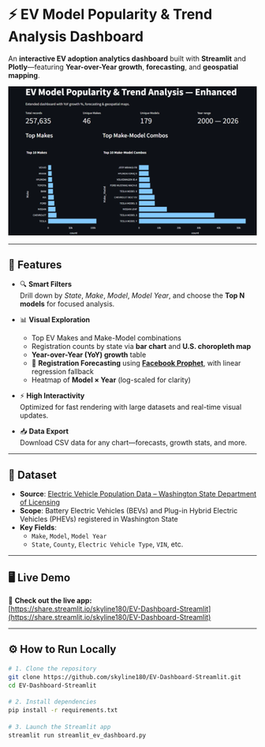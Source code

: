 # ⚡ EV Model Popularity & Trend Analysis Dashboard

An **interactive EV adoption analytics dashboard** built with **Streamlit** and **Plotly**—featuring **Year-over-Year growth**, **forecasting**, and **geospatial mapping**.

<p align="center">
  <img src="image/dashboard_overview.png" width="700" alt="Dashboard Overview">
</p>

---

## 🚀 Features

- 🔍 **Smart Filters**  
  Drill down by _State_, _Make_, _Model_, _Model Year_, and choose the **Top N models** for focused analysis.

- 📊 **Visual Exploration**
  - Top EV Makes and Make-Model combinations
  - Registration counts by state via **bar chart** and **U.S. choropleth map**
  - **Year-over-Year (YoY) growth** table
  - 🔮 **Registration Forecasting** using [**Facebook Prophet**](https://facebook.github.io/prophet/), with linear regression fallback
  - Heatmap of **Model × Year** (log-scaled for clarity)

- ⚡ **High Interactivity**  
  Optimized for fast rendering with large datasets and real-time visual updates.

- 📥 **Data Export**  
  Download CSV data for any chart—forecasts, growth stats, and more.

---

## 📂 Dataset

- **Source**: [Electric Vehicle Population Data – Washington State Department of Licensing](https://data.wa.gov/Transportation/Electric-Vehicle-Population-Data/7c2c-a9ih)
- **Scope**: Battery Electric Vehicles (BEVs) and Plug-in Hybrid Electric Vehicles (PHEVs) registered in Washington State
- **Key Fields**:
  - `Make`, `Model`, `Model Year`
  - `State`, `County`, `Electric Vehicle Type`, `VIN`, etc.

---

## 🖥️ Live Demo

🔗 **Check out the live app:**  
[https://share.streamlit.io/skyline180/EV-Dashboard-Streamlit](https://share.streamlit.io/skyline180/EV-Dashboard-Streamlit)

---

## ⚙️ How to Run Locally

```bash
# 1. Clone the repository
git clone https://github.com/skyline180/EV-Dashboard-Streamlit.git
cd EV-Dashboard-Streamlit

# 2. Install dependencies
pip install -r requirements.txt

# 3. Launch the Streamlit app
streamlit run streamlit_ev_dashboard.py


